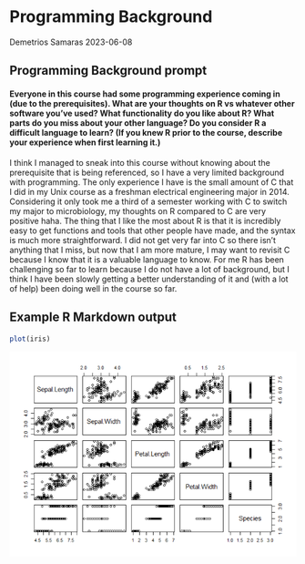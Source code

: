 
# Programming Background

Demetrios Samaras 2023-06-08

## Programming Background prompt

#### Everyone in this course had some programming experience coming in (due to the prerequisites). What are your thoughts on R vs whatever other software you’ve used? What functionality do you like about R? What parts do you miss about your other language? Do you consider R a difficult language to learn? (If you knew R prior to the course, describe your experience when first learning it.)

I think I managed to sneak into this course without knowing about the
prerequisite that is being referenced, so I have a very limited
background with programming. The only experience I have is the small
amount of C that I did in my Unix course as a freshman electrical
engineering major in 2014. Considering it only took me a third of a
semester working with C to switch my major to microbiology, my thoughts
on R compared to C are very positive haha. The thing that I like the
most about R is that it is incredibly easy to get functions and tools
that other people have made, and the syntax is much more
straightforward. I did not get very far into C so there isn’t anything
that I miss, but now that I am more mature, I may want to revisit C
because I know that it is a valuable language to know. For me R has been
challenging so far to learn because I do not have a lot of background,
but I think I have been slowly getting a better understanding of it and
(with a lot of help) been doing well in the course so far.

## Example R Markdown output

``` r
plot(iris)
```

![](../images/plot-1.png)<!-- -->
